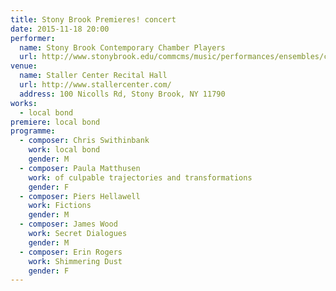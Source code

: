 ```yaml
---
title: Stony Brook Premieres! concert
date: 2015-11-18 20:00
performer:
  name: Stony Brook Contemporary Chamber Players
  url: http://www.stonybrook.edu/commcms/music/performances/ensembles/ccp.shtml
venue:
  name: Staller Center Recital Hall
  url: http://www.stallercenter.com/
  address: 100 Nicolls Rd, Stony Brook, NY 11790
works:
  - local bond
premiere: local bond
programme:
  - composer: Chris Swithinbank
    work: local bond
    gender: M
  - composer: Paula Matthusen
    work: of culpable trajectories and transformations
    gender: F
  - composer: Piers Hellawell
    work: Fictions
    gender: M
  - composer: James Wood
    work: Secret Dialogues
    gender: M
  - composer: Erin Rogers
    work: Shimmering Dust
    gender: F
---
```

